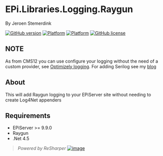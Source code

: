 # EPi.Libraries.Logging.Raygun

By Jeroen Stemerdink
<!--[![Build status](https://ci.appveyor.com/api/projects/status/etvor9l6ly2fjgxi/branch/master?svg=true)](https://ci.appveyor.com/project/jstemerdink/epi-libraries-logging-raygun/branch/master)-->
[![GitHub version](https://badge.fury.io/gh/jstemerdink%2FEPi.Libraries.Logging.Raygun.svg)](http://badge.fury.io/gh/jstemerdink%2FEPi.Libraries.Logging.Raygun)
[![Platform](https://img.shields.io/badge/platform-.NET%204.5-blue.svg?style=flat)](https://msdn.microsoft.com/en-us/library/w0x726c2%28v=vs.110%29.aspx)
[![Platform](https://img.shields.io/badge/EPiServer-%209.0.0-orange.svg?style=flat)](http://world.episerver.com/cms/)
[![GitHub license](https://img.shields.io/badge/license-MIT%20license-blue.svg?style=flat)](license.txt)

## NOTE
As from CMS12 you can use configure your logging without the need of a custom provider, see [Optimizely logging](https://world.optimizely.com/documentation/developer-guides/CMS/logging/). For adding Serilog see my [blog](https://jstemerdink.blog/) 

## About
This will add Raygun logging to your EPiServer site without needing to create Log4Net appenders

## Requirements
* EPiServer >= 9.9.0
* Raygun
* .Net 4.5

> *Powered by ReSharper*
> [![image](https://i0.wp.com/jstemerdink.files.wordpress.com/2017/08/logo_resharper.png)](http://jetbrains.com)
